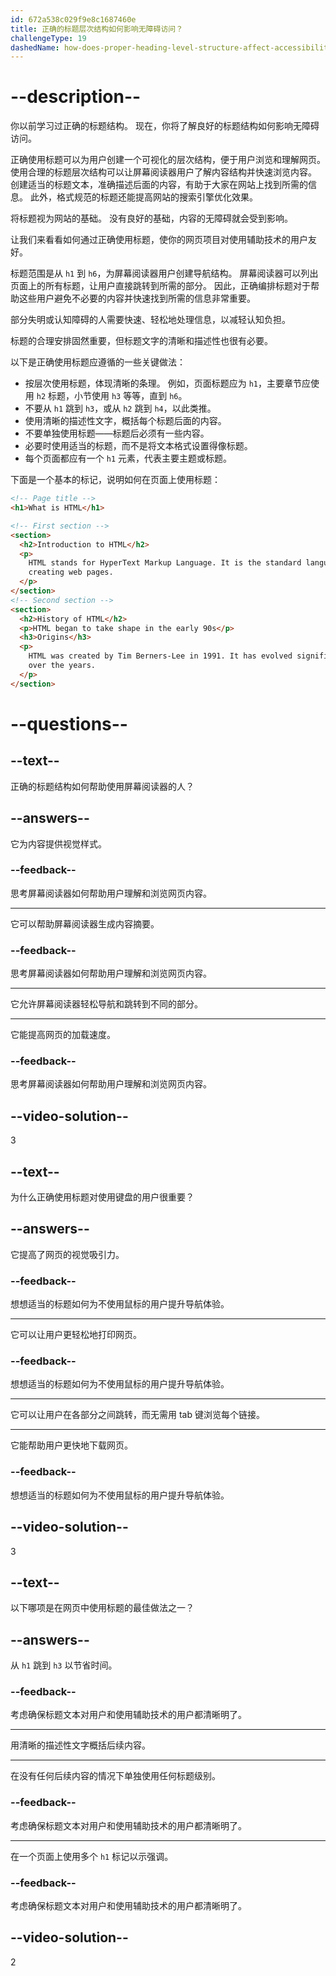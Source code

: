 ```yaml
---
id: 672a538c029f9e8c1687460e
title: 正确的标题层次结构如何影响无障碍访问？
challengeType: 19
dashedName: how-does-proper-heading-level-structure-affect-accessibility
---
```


# --description--

你以前学习过正确的标题结构。 现在，你将了解良好的标题结构如何影响无障碍访问。

正确使用标题可以为用户创建一个可视化的层次结构，便于用户浏览和理解网页。 使用合理的标题层次结构可以让屏幕阅读器用户了解内容结构并快速浏览内容。 创建适当的标题文本，准确描述后面的内容，有助于大家在网站上找到所需的信息。 此外，格式规范的标题还能提高网站的搜索引擎优化效果。

将标题视为网站的基础。 没有良好的基础，内容的无障碍就会受到影响。

让我们来看看如何通过正确使用标题，使你的网页项目对使用辅助技术的用户友好。

标题范围是从 `h1` 到 `h6`，为屏幕阅读器用户创建导航结构。 屏幕阅读器可以列出页面上的所有标题，让用户直接跳转到所需的部分。 因此，正确编排标题对于帮助这些用户避免不必要的内容并快速找到所需的信息非常重要。

部分失明或认知障碍的人需要快速、轻松地处理信息，以减轻认知负担。

标题的合理安排固然重要，但标题文字的清晰和描述性也很有必要。

以下是正确使用标题应遵循的一些关键做法：

- 按层次使用标题，体现清晰的条理。 例如，页面标题应为 `h1`，主要章节应使用 `h2` 标题，小节使用 `h3` 等等，直到 `h6`。
- 不要从 `h1` 跳到 `h3`，或从 `h2` 跳到 `h4`，以此类推。
- 使用清晰的描述性文字，概括每个标题后面的内容。
- 不要单独使用标题——标题后必须有一些内容。
- 必要时使用适当的标题，而不是将文本格式设置得像标题。
- 每个页面都应有一个 `h1` 元素，代表主要主题或标题。

下面是一个基本的标记，说明如何在页面上使用标题：

```html
<!-- Page title -->
<h1>What is HTML</h1>

<!-- First section -->
<section>
  <h2>Introduction to HTML</h2>
  <p>
    HTML stands for HyperText Markup Language. It is the standard language for
    creating web pages.
  </p>
</section>
<!-- Second section -->
<section>
  <h2>History of HTML</h2>
  <p>HTML began to take shape in the early 90s</p>
  <h3>Origins</h3>
  <p>
    HTML was created by Tim Berners-Lee in 1991. It has evolved significantly
    over the years.
  </p>
</section>
```

# --questions--

## --text--

正确的标题结构如何帮助使用屏幕阅读器的人？

## --answers--

它为内容提供视觉样式。

### --feedback--

思考屏幕阅读器如何帮助用户理解和浏览网页内容。

---

它可以帮助屏幕阅读器生成内容摘要。

### --feedback--

思考屏幕阅读器如何帮助用户理解和浏览网页内容。

---

它允许屏幕阅读器轻松导航和跳转到不同的部分。

---

它能提高网页的加载速度。

### --feedback--

思考屏幕阅读器如何帮助用户理解和浏览网页内容。

## --video-solution--

3

## --text--

为什么正确使用标题对使用键盘的用户很重要？

## --answers--

它提高了网页的视觉吸引力。

### --feedback--

想想适当的标题如何为不使用鼠标的用户提升导航体验。

---

它可以让用户更轻松地打印网页。

### --feedback--

想想适当的标题如何为不使用鼠标的用户提升导航体验。

---

它可以让用户在各部分之间跳转，而无需用 tab 键浏览每个链接。

---

它能帮助用户更快地下载网页。

### --feedback--

想想适当的标题如何为不使用鼠标的用户提升导航体验。

## --video-solution--

3

## --text--

以下哪项是在网页中使用标题的最佳做法之一？

## --answers--

从 `h1` 跳到 `h3` 以节省时间。

### --feedback--

考虑确保标题文本对用户和使用辅助技术的用户都清晰明了。

---

用清晰的描述性文字概括后续内容。

---

在没有任何后续内容的情况下单独使用任何标题级别。

### --feedback--

考虑确保标题文本对用户和使用辅助技术的用户都清晰明了。

---

在一个页面上使用多个 `h1` 标记以示强调。

### --feedback--

考虑确保标题文本对用户和使用辅助技术的用户都清晰明了。

## --video-solution--

2
